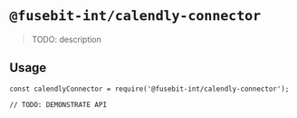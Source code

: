 # `@fusebit-int/calendly-connector`

> TODO: description

## Usage

```
const calendlyConnector = require('@fusebit-int/calendly-connector');

// TODO: DEMONSTRATE API
```

